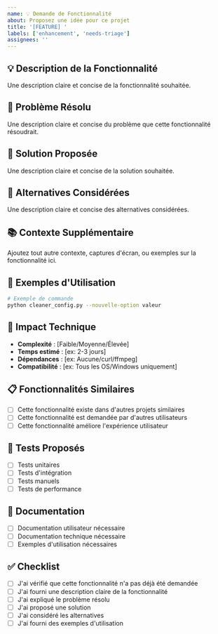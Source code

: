```yaml
---
name: 💡 Demande de Fonctionnalité
about: Proposez une idée pour ce projet
title: '[FEATURE] '
labels: ['enhancement', 'needs-triage']
assignees: ''
---
```


## 💡 Description de la Fonctionnalité

Une description claire et concise de la fonctionnalité souhaitée.

## 🎯 Problème Résolu

Une description claire et concise du problème que cette fonctionnalité résoudrait.

## 💭 Solution Proposée

Une description claire et concise de la solution souhaitée.

## 🔄 Alternatives Considérées

Une description claire et concise des alternatives considérées.

## 📚 Contexte Supplémentaire

Ajoutez tout autre contexte, captures d'écran, ou exemples sur la fonctionnalité ici.

## 🎨 Exemples d'Utilisation

```bash
# Exemple de commande
python cleaner_config.py --nouvelle-option valeur
```

## 🔧 Impact Technique

- **Complexité** : [Faible/Moyenne/Élevée]
- **Temps estimé** : [ex: 2-3 jours]
- **Dépendances** : [ex: Aucune/curl/ffmpeg]
- **Compatibilité** : [ex: Tous les OS/Windows uniquement]

## 📋 Fonctionnalités Similaires

- [ ] Cette fonctionnalité existe dans d'autres projets similaires
- [ ] Cette fonctionnalité est demandée par d'autres utilisateurs
- [ ] Cette fonctionnalité améliore l'expérience utilisateur

## 🧪 Tests Proposés

- [ ] Tests unitaires
- [ ] Tests d'intégration
- [ ] Tests manuels
- [ ] Tests de performance

## 📖 Documentation

- [ ] Documentation utilisateur nécessaire
- [ ] Documentation technique nécessaire
- [ ] Exemples d'utilisation nécessaires

## ✅ Checklist

- [ ] J'ai vérifié que cette fonctionnalité n'a pas déjà été demandée
- [ ] J'ai fourni une description claire de la fonctionnalité
- [ ] J'ai expliqué le problème résolu
- [ ] J'ai proposé une solution
- [ ] J'ai considéré les alternatives
- [ ] J'ai fourni des exemples d'utilisation 